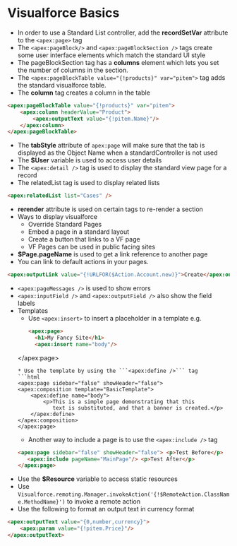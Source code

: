 # Visualforce Basics

* In order to use a Standard List controller, add the **recordSetVar** attribute to the ```<apex:page>``` tag
* The ```<apex:pageBlock/>``` and ```<apex:pageBlockSection />``` tags create some user interface elements which match the standard UI style
* The pageBlockSection tag has a **columns** element which lets you set the number of columns in the section.
* The ```<apex:pageBlockTable value="{!products}" var="pitem">``` tag adds the standard visualforce table.
* The **column** tag creates a column in the table
```html
<apex:pageBlockTable value="{!products}" var="pitem">
    <apex:column headerValue="Product">
        <apex:outputText value="{!pitem.Name}"/>
    </apex:column>
</apex:pageBlockTable>
```
* The **tabStyle** attribute of ```apex:page``` will make sure that the tab is displayed as the Object Name when a standardController is not used
* The **$User** variable is used to access user details
* The ```<apex:detail />``` tag is used to display the standard view page for a record
* The relatedList tag is used to display related lists
```html
<apex:relatedList list="Cases" />
```
* **rerender** attribute is used on certain tags to re-render a section
* Ways to display visualforce
  * Override Standard Pages
  * Embed a page in a standard layout
  * Create a button that links to a VF page
  * VF Pages can be used in public facing sites
* **$Page.pageName** is used to get a link reference to another page
* You can link to default actions in your pages.
```html
<apex:outputLink value="{!URLFOR($Action.Account.new)}">Create</apex:outputLink>
```
* ```<apex:pageMessages />``` is used to show errors
* ```<apex:inputField />``` and ```<apex:outputField />``` also show the field labels
* Templates
  * Use ```<apex:insert>``` to insert a placeholder in a template
  e.g.
    ```html
    <apex:page>
      <h1>My Fancy Site</h1>
      <apex:insert name="body"/>
  </apex:page>
    ```
    * Use the template by using the ```<apex:define />``` tag
    ```html
    <apex:page sidebar="false" showHeader="false">
    <apex:composition template="BasicTemplate">
        <apex:define name="body">
            <p>This is a simple page demonstrating that this
               text is substituted, and that a banner is created.</p>
        </apex:define>
   </apex:composition>
   </apex:page>
   ```
   * Another way to include a page is to use the ```<apex:include />``` tag
   ```html
   <apex:page sidebar="false" showHeader="false"> <p>Test Before</p>
      <apex:include pageName="MainPage"/> <p>Test After</p>
   </apex:page>
   ```
* Use the **$Resource** variable to access static resources
* Use ```Visualforce.remoting.Manager.invokeAction('{!$RemoteAction.ClassName.MethodName}')``` to invoke a remote action
* Use the following to format an output text in currency format
```html
<apex:outputText value="{0,number,currency}">
    <apex:param value="{!pitem.Price}"/>
</apex:outputText>
```
